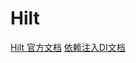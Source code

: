 # Hilt
[Hilt 官方文档](https://developer.android.com/codelabs/android-hilt#0)
[依赖注入DI文档](https://developer.android.com/training/dependency-injection)
